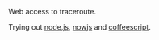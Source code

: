Web access to traceroute. 

Trying out [node.js](http://nodejs.org/), [nowjs](http://nowjs.com/) and [coffeescript](http://jashkenas.github.com/coffee-script/).